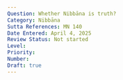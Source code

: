 ```yaml
---
Question: Whether Nibbāna is truth?
Category: Nibbāna
Sutta References: MN 140
Date Entered: April 4, 2025
Review Status: Not started
Level: 
Priority: 
Number: 
Draft: true
---
```

